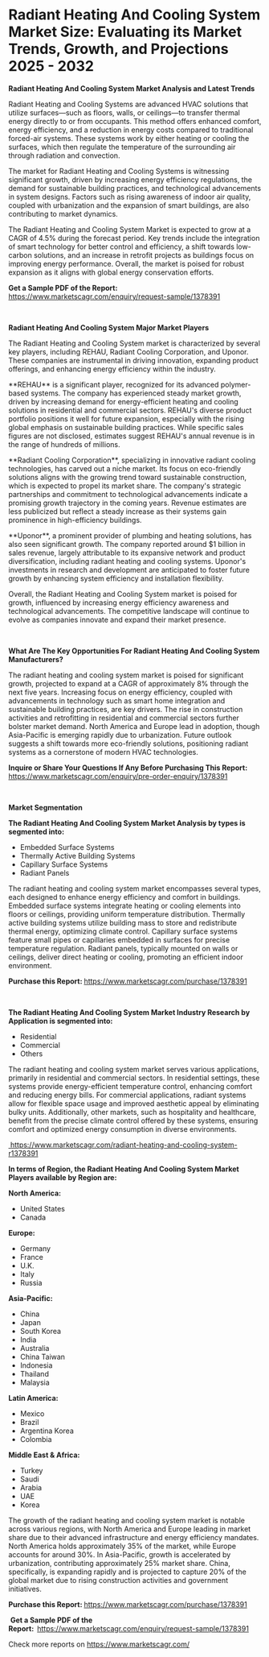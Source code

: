 <p><h1>Radiant Heating And Cooling System Market Size: Evaluating its Market Trends, Growth, and Projections 2025 - 2032</h1></p><p><strong>Radiant Heating And Cooling System Market Analysis and Latest Trends</strong></p>
<p><p>Radiant Heating and Cooling Systems are advanced HVAC solutions that utilize surfaces—such as floors, walls, or ceilings—to transfer thermal energy directly to or from occupants. This method offers enhanced comfort, energy efficiency, and a reduction in energy costs compared to traditional forced-air systems. These systems work by either heating or cooling the surfaces, which then regulate the temperature of the surrounding air through radiation and convection.</p><p>The market for Radiant Heating and Cooling Systems is witnessing significant growth, driven by increasing energy efficiency regulations, the demand for sustainable building practices, and technological advancements in system designs. Factors such as rising awareness of indoor air quality, coupled with urbanization and the expansion of smart buildings, are also contributing to market dynamics. </p><p>The Radiant Heating and Cooling System Market is expected to grow at a CAGR of 4.5% during the forecast period. Key trends include the integration of smart technology for better control and efficiency, a shift towards low-carbon solutions, and an increase in retrofit projects as buildings focus on improving energy performance. Overall, the market is poised for robust expansion as it aligns with global energy conservation efforts.</p></p>
<p><strong>Get a Sample PDF of the Report:&nbsp;</strong> <a href="https://www.marketscagr.com/enquiry/request-sample/1378391?utm_campaign=2465&utm_medium=2&utm_source=Github&utm_content=ia&utm_term=08042025&utm_id=radiant-heating-and-cooling-system">https://www.marketscagr.com/enquiry/request-sample/1378391</a></p>
<p>&nbsp;</p>
<p><strong>Radiant Heating And Cooling System Major Market Players</strong></p>
<p><p>The Radiant Heating and Cooling System market is characterized by several key players, including REHAU, Radiant Cooling Corporation, and Uponor. These companies are instrumental in driving innovation, expanding product offerings, and enhancing energy efficiency within the industry.</p><p>**REHAU** is a significant player, recognized for its advanced polymer-based systems. The company has experienced steady market growth, driven by increasing demand for energy-efficient heating and cooling solutions in residential and commercial sectors. REHAU's diverse product portfolio positions it well for future expansion, especially with the rising global emphasis on sustainable building practices. While specific sales figures are not disclosed, estimates suggest REHAU's annual revenue is in the range of hundreds of millions.</p><p>**Radiant Cooling Corporation**, specializing in innovative radiant cooling technologies, has carved out a niche market. Its focus on eco-friendly solutions aligns with the growing trend toward sustainable construction, which is expected to propel its market share. The company's strategic partnerships and commitment to technological advancements indicate a promising growth trajectory in the coming years. Revenue estimates are less publicized but reflect a steady increase as their systems gain prominence in high-efficiency buildings.</p><p>**Uponor**, a prominent provider of plumbing and heating solutions, has also seen significant growth. The company reported around $1 billion in sales revenue, largely attributable to its expansive network and product diversification, including radiant heating and cooling systems. Uponor's investments in research and development are anticipated to foster future growth by enhancing system efficiency and installation flexibility.</p><p>Overall, the Radiant Heating and Cooling System market is poised for growth, influenced by increasing energy efficiency awareness and technological advancements. The competitive landscape will continue to evolve as companies innovate and expand their market presence.</p></p>
<p>&nbsp;</p>
<p><strong>What Are The Key Opportunities For Radiant Heating And Cooling System Manufacturers?</strong></p>
<p><p>The radiant heating and cooling system market is poised for significant growth, projected to expand at a CAGR of approximately 8% through the next five years. Increasing focus on energy efficiency, coupled with advancements in technology such as smart home integration and sustainable building practices, are key drivers. The rise in construction activities and retrofitting in residential and commercial sectors further bolster market demand. North America and Europe lead in adoption, though Asia-Pacific is emerging rapidly due to urbanization. Future outlook suggests a shift towards more eco-friendly solutions, positioning radiant systems as a cornerstone of modern HVAC technologies.</p></p>
<p><strong>Inquire or Share Your Questions If Any Before Purchasing This Report:</strong> <a href="https://www.marketscagr.com/enquiry/pre-order-enquiry/1378391?utm_campaign=2465&utm_medium=2&utm_source=Github&utm_content=ia&utm_term=08042025&utm_id=radiant-heating-and-cooling-system">https://www.marketscagr.com/enquiry/pre-order-enquiry/1378391</a></p>
<p>&nbsp;</p>
<p><strong>Market Segmentation</strong></p>
<p><strong>The Radiant Heating And Cooling System Market Analysis by types is segmented into:</strong></p>
<p><ul><li>Embedded Surface Systems</li><li>Thermally Active Building Systems</li><li>Capillary Surface Systems</li><li>Radiant Panels</li></ul></p>
<p><p>The radiant heating and cooling system market encompasses several types, each designed to enhance energy efficiency and comfort in buildings. Embedded surface systems integrate heating or cooling elements into floors or ceilings, providing uniform temperature distribution. Thermally active building systems utilize building mass to store and redistribute thermal energy, optimizing climate control. Capillary surface systems feature small pipes or capillaries embedded in surfaces for precise temperature regulation. Radiant panels, typically mounted on walls or ceilings, deliver direct heating or cooling, promoting an efficient indoor environment.</p></p>
<p><strong>Purchase this Report:&nbsp;</strong><a href="https://www.marketscagr.com/purchase/1378391?utm_campaign=2465&utm_medium=2&utm_source=Github&utm_content=ia&utm_term=08042025&utm_id=radiant-heating-and-cooling-system">https://www.marketscagr.com/purchase/1378391</a></p>
<p>&nbsp;</p>
<p><strong>The Radiant Heating And Cooling System Market Industry Research by Application is segmented into:</strong></p>
<p><ul><li>Residential</li><li>Commercial</li><li>Others</li></ul></p>
<p><p>The radiant heating and cooling system market serves various applications, primarily in residential and commercial sectors. In residential settings, these systems provide energy-efficient temperature control, enhancing comfort and reducing energy bills. For commercial applications, radiant systems allow for flexible space usage and improved aesthetic appeal by eliminating bulky units. Additionally, other markets, such as hospitality and healthcare, benefit from the precise climate control offered by these systems, ensuring comfort and optimized energy consumption in diverse environments.</p></p>
<p><a href="https://www.marketscagr.com/radiant-heating-and-cooling-system-r1378391?utm_campaign=2465&utm_medium=2&utm_source=Github&utm_content=ia&utm_term=08042025&utm_id=radiant-heating-and-cooling-system">&nbsp;https://www.marketscagr.com/radiant-heating-and-cooling-system-r1378391</a></p>
<p><strong>In terms of Region, the Radiant Heating And Cooling System Market Players available by Region are:</strong></p>
<p>
    <p> <strong> North America: </strong>
        <ul>
            <li>United States</li>
            <li>Canada</li>
        </ul>
        </p> 
    <p> <strong> Europe: </strong>
        <ul>
            <li>Germany</li>
            <li>France</li>
            <li>U.K.</li>
            <li>Italy</li>
            <li>Russia</li>
        </ul>
        </p> 
    <p> <strong> Asia-Pacific: </strong>
        <ul>
            <li>China</li>
            <li>Japan</li>
            <li>South Korea</li>
            <li>India</li>
            <li>Australia</li>
            <li>China Taiwan</li>
            <li>Indonesia</li>
            <li>Thailand</li>
            <li>Malaysia</li>
        </ul>
        </p> 
    <p> <strong> Latin America: </strong>
        <ul>
            <li>Mexico</li>
            <li>Brazil</li>
            <li>Argentina Korea</li>
            <li>Colombia</li>
        </ul>
        </p> 
    <p> <strong> Middle East & Africa: </strong>
        <ul>
            <li>Turkey</li>
            <li>Saudi</li>
            <li>Arabia</li>
            <li>UAE</li>
            <li>Korea</li>
        </ul>
    </p>
    </p>
<p><p>The growth of the radiant heating and cooling system market is notable across various regions, with North America and Europe leading in market share due to their advanced infrastructure and energy efficiency mandates. North America holds approximately 35% of the market, while Europe accounts for around 30%. In Asia-Pacific, growth is accelerated by urbanization, contributing approximately 25% market share. China, specifically, is expanding rapidly and is projected to capture 20% of the global market due to rising construction activities and government initiatives.</p></p>
<p><strong>Purchase this Report: </strong><a href="https://www.marketscagr.com/purchase/1378391?utm_campaign=2465&utm_medium=2&utm_source=Github&utm_content=ia&utm_term=08042025&utm_id=radiant-heating-and-cooling-system">https://www.marketscagr.com/purchase/1378391</a></p>
<p>&nbsp;<strong>Get a Sample PDF of the Report:&nbsp;&nbsp;</strong><a href="https://www.marketscagr.com/enquiry/request-sample/1378391?utm_campaign=2465&utm_medium=2&utm_source=Github&utm_content=ia&utm_term=08042025&utm_id=radiant-heating-and-cooling-system">https://www.marketscagr.com/enquiry/request-sample/1378391</a></p>
<p><strong></strong></p>
<p>Check more reports on <a href="https://www.marketscagr.com/?utm_campaign=2465&utm_medium=2&utm_source=Github&utm_content=ia&utm_term=08042025&utm_id=radiant-heating-and-cooling-system">https://www.marketscagr.com/</a></p>